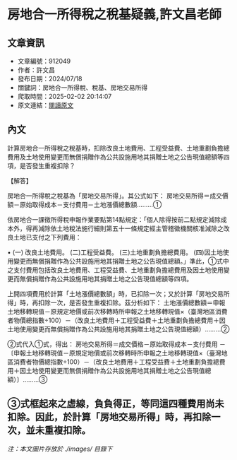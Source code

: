 # 房地合一所得稅之稅基疑義,許文昌老師

## 文章資訊
- 文章編號：912049
- 作者：許文昌
- 發布日期：2024/07/18
- 關鍵詞：房地合一所得稅、稅基、房地交易所得
- 爬取時間：2025-02-02 20:14:07
- 原文連結：[閱讀原文](https://real-estate.get.com.tw/Columns/detail.aspx?no=912049)

## 內文
計算房地合一所得稅之稅基時，扣除改良土地費用、工程受益費、土地重劃負擔總費用及土地使用變更而無償捐贈作為公共設施用地其捐贈土地之公告現值總額等四項，是否發生重複扣除？

【解答】

房地合一所得稅之稅基為「房地交易所得」。其公式如下： 房地交易所得＝成交價額－原始取得成本－支付費用－土地漲價總數額………①

依房地合一課徵所得稅申報作業要點第14點規定：「個人除得按前二點規定減除成本外，得再減除依土地稅法施行細則第五十一條規定經主管稽徵機關核准減除之改良土地已支付之下列費用：

• (一) 改良土地費用。 (二)工程受益費。 (三)土地重劃負擔總費用。 (四)因土地使用變更而無償捐贈作為公共設施用地其捐贈土地之公告現值總額。」準此，①式中之支付費用包括改良土地費用、工程受益費、土地重劃負擔總費用及因土地使用變更而無償捐贈作為公共設施用地其捐贈土地之公告現值總額等四項。

上開四項費用於計算「土地漲價總數額」時，已扣除一次；又於計算「房地交易所得」時，再扣除一次，是否發生重複扣除。茲分析如下： 土地漲價總數額＝申報土地移轉現值－原規定地價或前次移轉時所申報之土地移轉現值×（臺灣地區消費者物價總指數÷100）－（改良土地費用＋工程受益費＋土地重劃負擔總費用＋因土地使用變更而無償捐贈作為公共設施用地其捐贈土地之公告現值總額）………②

②式代入①式，得出： 房地交易所得＝成交價格－原始取得成本－支付費用 －〔申報土地移轉現值－原規定地價或前次移轉時所申報之土地移轉現值×（臺灣地區消費者物價總指數÷100）－（改良土地費用＋工程受益費＋土地重劃負擔總費用＋因土地使用變更而無償捐贈作為公共設施用地其捐贈土地之公告現值總額）〕………③

③式框起來之虛線，負負得正，等同這四種費用尚未扣除。因此，於計算「房地交易所得」時，再扣除一次，並未重複扣除。
---
*注：本文圖片存放於 ./images/ 目錄下*
